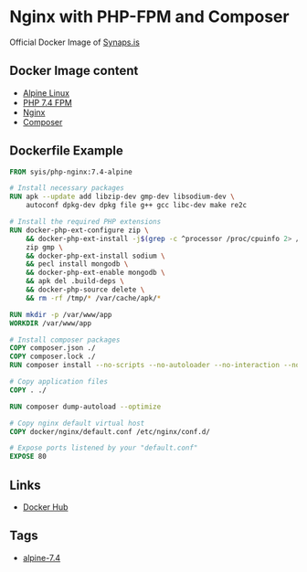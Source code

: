 # Nginx with PHP-FPM and Composer

Official Docker Image of [Synaps.is](https://synaps.is)

## Docker Image content

- [Alpine Linux](https://alpinelinux.org)
- [PHP 7.4 FPM](https://www.php.net/)
- [Nginx](https://www.nginx.com/)
- [Composer](https://getcomposer.org/)

## Dockerfile Example

```dockerfile
FROM syis/php-nginx:7.4-alpine

# Install necessary packages
RUN apk --update add libzip-dev gmp-dev libsodium-dev \
    autoconf dpkg-dev dpkg file g++ gcc libc-dev make re2c

# Install the required PHP extensions
RUN docker-php-ext-configure zip \
    && docker-php-ext-install -j$(grep -c ^processor /proc/cpuinfo 2> /dev/null || 1) \
    zip gmp \
    && docker-php-ext-install sodium \
    && pecl install mongodb \
    && docker-php-ext-enable mongodb \
    && apk del .build-deps \
    && docker-php-source delete \
    && rm -rf /tmp/* /var/cache/apk/*

RUN mkdir -p /var/www/app
WORKDIR /var/www/app

# Install composer packages
COPY composer.json ./
COPY composer.lock ./
RUN composer install --no-scripts --no-autoloader --no-interaction --no-progress

# Copy application files
COPY . ./

RUN composer dump-autoload --optimize

# Copy nginx default virtual host
COPY docker/nginx/default.conf /etc/nginx/conf.d/

# Expose ports listened by your "default.conf"
EXPOSE 80
```

## Links

- [Docker Hub](https://hub.docker.com/r/syis/php-nginx)

## Tags

- [alpine-7.4](https://github.com/synapsis-official/docker_php_nginx/tree/alpine-7.4)
